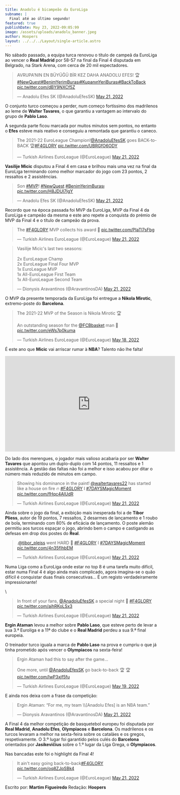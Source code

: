 ```yaml
---
title: Anadolu é bicampeão da EuroLiga
subname: |
  Final até ao último segundo!
featured: true
publishDate: May 23, 2022-09:05:99
image: /assets/uploads/anadolu_banner.jpeg
author: Hoopers
layout: ../../../Layout/single-article.astro
---
```

No sábado passado, a equipa turca renovou o título de campeã da EuroLiga ao vencer o **Real Madrid** por 58-57 na final da Final 4 disputada em Belgrado, na Stark Arena, com cerca de 20 mil espectadores.

<blockquote class="twitter-tweet"><p lang="tr" dir="ltr">AVRUPA’NIN EN BÜYÜĞÜ BİR KEZ DAHA ANADOLU EFES! 🏆<a href="https://twitter.com/hashtag/NewQuest?src=hash&amp;ref_src=twsrc%5Etfw">#NewQuest</a><a href="https://twitter.com/hashtag/BenimYerimBuras%C4%B1?src=hash&amp;ref_src=twsrc%5Etfw">#BenimYerimBurası</a><a href="https://twitter.com/hashtag/Kupan%C4%B1nYeriBuras%C4%B1?src=hash&amp;ref_src=twsrc%5Etfw">#KupanınYeriBurası</a><a href="https://twitter.com/hashtag/BackToBack?src=hash&amp;ref_src=twsrc%5Etfw">#BackToBack</a> <a href="https://t.co/dBY9NXCf5Z">pic.twitter.com/dBY9NXCf5Z</a></p>&mdash; Anadolu Efes SK (@AnadoluEfesSK) <a href="https://twitter.com/AnadoluEfesSK/status/1528085744971042818?ref_src=twsrc%5Etfw">May 21, 2022</a></blockquote>

O conjunto turco começou a perder, num começo fortíssimo dos madrilenos ao leme de **Walter Tavares**, o que garantiu a vantagem ao intervalo do grupo de **Pablo Laso**.

A segunda parte ficou marcada por muitos minutos sem pontos, no entanto o **Efes** esteve mais reativo e conseguiu a remontada que garantiu o caneco.

<blockquote class="twitter-tweet"><p lang="en" dir="ltr">The 2021-22 EuroLeague Champion!<a href="https://twitter.com/AnadoluEfesSK?ref_src=twsrc%5Etfw">@AnadoluEfesSK</a> goes BACK-to-BACK 🏆<a href="https://twitter.com/hashtag/F4GLORY?src=hash&amp;ref_src=twsrc%5Etfw">#F4GLORY</a> <a href="https://t.co/UBRGfO6ODY">pic.twitter.com/UBRGfO6ODY</a></p>&mdash; Turkish Airlines EuroLeague (@EuroLeague) <a href="https://twitter.com/EuroLeague/status/1528085116861440000?ref_src=twsrc%5Etfw">May 21, 2022</a></blockquote>

**Vasilije Micic** disputou a Final 4 em casa e brilhou mais uma vez na final da EuroLiga terminando como melhor marcador do jogo com 23 pontos, 2 ressaltos e 2 assistências.

<blockquote class="twitter-tweet"><p lang="und" dir="ltr">Son <a href="https://twitter.com/hashtag/MVP?src=hash&amp;ref_src=twsrc%5Etfw">#MVP</a>! <a href="https://twitter.com/hashtag/NewQuest?src=hash&amp;ref_src=twsrc%5Etfw">#NewQuest</a> <a href="https://twitter.com/hashtag/BenimYerimBuras%C4%B1?src=hash&amp;ref_src=twsrc%5Etfw">#BenimYerimBurası</a> <a href="https://t.co/H8JDUI7IgY">pic.twitter.com/H8JDUI7IgY</a></p>&mdash; Anadolu Efes SK (@AnadoluEfesSK) <a href="https://twitter.com/AnadoluEfesSK/status/1528080370335420418?ref_src=twsrc%5Etfw">May 21, 2022</a></blockquote>

Recordo que na época passada foi MVP da EuroLiga, MVP da Final 4 da EuroLiga e campeão da mesma e este ano repete a conquista do prémio de MVP da Final 4 e o título de campeão da prova.

<blockquote class="twitter-tweet"><p lang="en" dir="ltr">The <a href="https://twitter.com/hashtag/F4GLORY?src=hash&amp;ref_src=twsrc%5Etfw">#F4GLORY</a> MVP collects his award 👏 <a href="https://t.co/PIaTl7sFbg">pic.twitter.com/PIaTl7sFbg</a></p>&mdash; Turkish Airlines EuroLeague (@EuroLeague) <a href="https://twitter.com/EuroLeague/status/1528089937345761280?ref_src=twsrc%5Etfw">May 21, 2022</a></blockquote>

<blockquote class="twitter-tweet"><p lang="en" dir="ltr">Vasilije Micic&#39;s last two seasons: <br><br>2x EuroLeague Champ<br>2x EuroLeague Final Four MVP <br>1x EuroLeague MVP<br>1x All-EuroLeague First Team <br>1x All-EuroLeague Second Team</p>&mdash; Dionysis Aravantinos (@AravantinosDA) <a href="https://twitter.com/AravantinosDA/status/1528087532206014464?ref_src=twsrc%5Etfw">May 21, 2022</a></blockquote>

O MVP da presente temporada da EuroLiga foi entregue a **Nikola Mirotic**, extremo-poste do **Barcelona**.

<blockquote class="twitter-tweet"><p lang="en" dir="ltr">The 2021-22 MVP of the Season is Nikola Mirotic 🏆 <br><br>An outstanding season for the <a href="https://twitter.com/FCBbasket?ref_src=twsrc%5Etfw">@FCBbasket</a> man 👏 <a href="https://t.co/eWs7p0kuma">pic.twitter.com/eWs7p0kuma</a></p>&mdash; Turkish Airlines EuroLeague (@EuroLeague) <a href="https://twitter.com/EuroLeague/status/1526867206428057600?ref_src=twsrc%5Etfw">May 18, 2022</a></blockquote>

É este ano que **Micic** vai arriscar rumar à **NBA**? Talento não lhe falta!

<iframe width="560" height="315" src="https://www.youtube.com/embed/Cd5adMjZNMA" title="YouTube video player" frameborder="0" allow="accelerometer; autoplay; clipboard-write; encrypted-media; gyroscope; picture-in-picture" allowfullscreen></iframe>

Do lado dos merengues, o jogador mais valioso acabaria por ser **Walter Tavares** que apontou um duplo-duplo com 14 pontos, 11 ressaltos e 1 assistência. A gestão das faltas não foi a melhor e isso acabou por ditar o número mais reduzido de minutos em campo.

<blockquote class="twitter-tweet"><p lang="en" dir="ltr">Showing his dominance in the paint! <a href="https://twitter.com/waltertavares22?ref_src=twsrc%5Etfw">@waltertavares22</a> has started like a house on fire 🔥 <a href="https://twitter.com/hashtag/F4GLORY?src=hash&amp;ref_src=twsrc%5Etfw">#F4GLORY</a> I <a href="https://twitter.com/hashtag/7DAYSMagicMoment?src=hash&amp;ref_src=twsrc%5Etfw">#7DAYSMagicMoment</a> <a href="https://t.co/fHqc4AlUdR">pic.twitter.com/fHqc4AlUdR</a></p>&mdash; Turkish Airlines EuroLeague (@EuroLeague) <a href="https://twitter.com/EuroLeague/status/1528062412955467776?ref_src=twsrc%5Etfw">May 21, 2022</a></blockquote>

Ainda sobre o jogo da final, a exibição mais inesperada foi a de **Tibor Pliess**, autor de 19 pontos, 7 ressaltos, 2 desarmes de lançamento e 1 roubo de bola, terminando com 80% de eficácia de lançamento. O poste alemão permitiu aos turcos espaçar o jogo, abrindo bem o campo e castigando as defesas em drop dos postes do **Real**.

<blockquote class="twitter-tweet"><p lang="en" dir="ltr">.<a href="https://twitter.com/tibor_pleiss?ref_src=twsrc%5Etfw">@tibor_pleiss</a> went HARD 😤 <a href="https://twitter.com/hashtag/F4GLORY?src=hash&amp;ref_src=twsrc%5Etfw">#F4GLORY</a> I <a href="https://twitter.com/hashtag/7DAYSMagicMoment?src=hash&amp;ref_src=twsrc%5Etfw">#7DAYSMagicMoment</a> <a href="https://t.co/4n35fIhbEM">pic.twitter.com/4n35fIhbEM</a></p>&mdash; Turkish Airlines EuroLeague (@EuroLeague) <a href="https://twitter.com/EuroLeague/status/1528083182343553024?ref_src=twsrc%5Etfw">May 21, 2022</a></blockquote>

Numa Liga como a EuroLiga onde estar no top 8 é uma tarefa muito difícil, estar numa Final 4 é algo ainda mais complicado, agora imagina-se o quão difícil é conquistar duas finais consecutivas… É um registo verdadeiramente impressionante!

\
<blockquote class="twitter-tweet"><p lang="en" dir="ltr">In front of your fans, <a href="https://twitter.com/AnadoluEfesSK?ref_src=twsrc%5Etfw">@AnadoluEfesSK</a> a special night 🙏 <a href="https://twitter.com/hashtag/F4GLORY?src=hash&amp;ref_src=twsrc%5Etfw">#F4GLORY</a> <a href="https://t.co/ajhRKoLSx3">pic.twitter.com/ajhRKoLSx3</a></p>&mdash; Turkish Airlines EuroLeague (@EuroLeague) <a href="https://twitter.com/EuroLeague/status/1528091430954143744?ref_src=twsrc%5Etfw">May 21, 2022</a></blockquote>

**Ergin Ataman** levou a melhor sobre **Pablo Laso**, que esteve perto de levar a sua 3.ª Euroliga e a 11ª do clube e o **Real Madrid** perdeu a sua 9.ª final europeia.

O treinador turco iguala a marca de **Pablo Laso** na prova e cumpriu o que já tinha prometido após vencer o **Olympiacos** na sexta-feira!

<blockquote class="twitter-tweet"><p lang="en" dir="ltr">Ergin Ataman had this to say after the game...<br><br>One more, until <a href="https://twitter.com/AnadoluEfesSK?ref_src=twsrc%5Etfw">@AnadoluEfesSK</a> go back-to-back 🏆 🏆 <a href="https://t.co/lwP3xjf5fu">pic.twitter.com/lwP3xjf5fu</a></p>&mdash; Turkish Airlines EuroLeague (@EuroLeague) <a href="https://twitter.com/EuroLeague/status/1527349850194399243?ref_src=twsrc%5Etfw">May 19, 2022</a></blockquote>

E ainda nos deixa com a frase da competição:

<blockquote class="twitter-tweet"><p lang="en" dir="ltr">Ergin Ataman: “For me, my team \\[Anadolu Efes] is an NBA team.”</p>&mdash; Dionysis Aravantinos (@AravantinosDA) <a href="https://twitter.com/AravantinosDA/status/1528110419772153858?ref_src=twsrc%5Etfw">May 21, 2022</a></blockquote>

A Final 4 da melhor competição de basquetebol europeu foi disputada por **Real Madrid**, **Anadolu Efes**, **Olympiacos** e **Barcelona**. Os madrilenos e os turcos levaram a melhor na sexta-feira sobre os catalães e os gregos, respetivamente. O 3.º lugar foi garantido pelos culés do **Barcelona** orientados por **Jasikevičius** sobre o 1.º lugar da Liga Grega, o **Olympiacos**.

Nas bancadas este foi o highlight da Final 4!

<blockquote class="twitter-tweet"><p lang="en" dir="ltr">It ain&#39;t easy going back-to-back<a href="https://twitter.com/hashtag/F4GLORY?src=hash&amp;ref_src=twsrc%5Etfw">#F4GLORY</a> <a href="https://t.co/oq8ZJpSBk4">pic.twitter.com/oq8ZJpSBk4</a></p>&mdash; Turkish Airlines EuroLeague (@EuroLeague) <a href="https://twitter.com/EuroLeague/status/1528091071519113218?ref_src=twsrc%5Etfw">May 21, 2022</a></blockquote>

Escrito por: **Martim Figueiredo** Redação: **Hoopers**

<script async src="https://platform.twitter.com/widgets.js" charset="utf-8"></script>